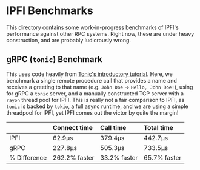 # IPFI Benchmarks

This directory contains some work-in-progress benchmarks of IPFI's performance against other RPC systems. Right now, these are under heavy construction, and are probably ludicrously wrong.

## gRPC (`tonic`) Benchmark

This uses code heavily from [Tonic's introductory tutorial](https://github.com/hyperium/tonic/blob/master/examples/helloworld-tutorial.md). Here, we benchmark a single remote procedure call that provides a name and receives a greeting to that name (e.g. `John Doe` -> `Hello, John Doe!`), using for gRPC a `tonic` server, and a manually constructed TCP server with a `rayon` thread pool for IPFI. This is really not a fair comparison to IPFI, as `tonic` is backed by `tokio`, a full async runtime, and we are using a simple threadpool for IPFI, yet IPFI comes out the victor by quite the margin!

|              | Connect time  | Call time    | Total time   |
|:-------------|:--------------|:-------------|:-------------|
| IPFI         | 62.9μs        | 379.4μs      | 442.7μs      |
| gRPC         | 227.8μs       | 505.3μs      | 733.5μs      |
| % Difference | 262.2% faster | 33.2% faster | 65.7% faster |
